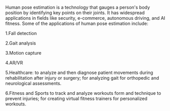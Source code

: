 Human pose estimation is a technology that gauges a person's body position by identifying key points on their joints. It has widespread applications in fields like security, e-commerce, autonomous driving, and AI fitness. Some of the applications of human pose estimation include: 

1.Fall detection

2.Gait analysis

3.Motion capture

4.AR/VR

5.Healthcare: to analyze and then diagnose patient movements during rehabilitation after injury or surgery; for analyzing gait for orthopedic and neurological assessments.

6.Fitness and Sports to track and analyze workouts form and technique to prevent injuries; for creating virtual fitness trainers for personalized workouts.
